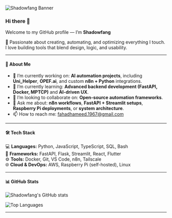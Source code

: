 ![Shadowfang Banner](./gruvb99810.png)

### Hi there 👋  
Welcome to my GitHub profile — I’m **Shadowfang**   

🌌 Passionate about creating, automating, and optimizing everything I touch.  
I love building tools that blend design, logic, and usability.

---

#### 🧠 About Me
- 🔭 I’m currently working on: **AI automation projects**, including **Uni_Helper**, **OPEF.ai**, and custom **n8n + Python** integrations.  
- 🌱 I’m currently learning: **Advanced backend development (FastAPI, Docker, MPTCP)** and **AI-driven UX**.  
- 🤝 I’m looking to collaborate on: **Open-source automation frameworks**.
- 💬 Ask me about: **n8n workflows**, **FastAPI + Streamlit setups**, **Raspberry Pi deployments**, or **system architecture**.  
- 📫 How to reach me: [fahadhameed.1967@gmail.com](mailto:fahadhameed.1967@gmail.com)  

---

#### 🛠️ Tech Stack
💻 **Languages:** Python, JavaScript, TypeScript, SQL, Bash  
🧩 **Frameworks:** FastAPI, Flask, Streamlit, React, Flutter  
⚙️ **Tools:** Docker, Git, VS Code, n8n, Tailscale  
🌐 **Cloud & DevOps:** AWS, Raspberry Pi (self-hosted), Linux  

---

#### 📊 GitHub Stats
![Shadowfang's GitHub stats](https://github-readme-stats.vercel.app/api?username=Shadowfang&show_icons=true&theme=tokyonight)  

![Top Languages](https://github-readme-stats.vercel.app/api/top-langs/?username=Shadowfang&layout=compact&theme=tokyonight)

---
